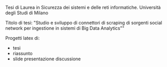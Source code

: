 Tesi di Laurea in Sicurezza dei sistemi e delle reti informatiche.
Università degli Studi di Milano

Titolo di tesi:
"Studio e sviluppo di connettori di scraping di sorgenti social network per ingestione in sistemi di Big Data Analytics""

Progetti latex di:
* tesi
* riassunto
* slide presentazione discussione
